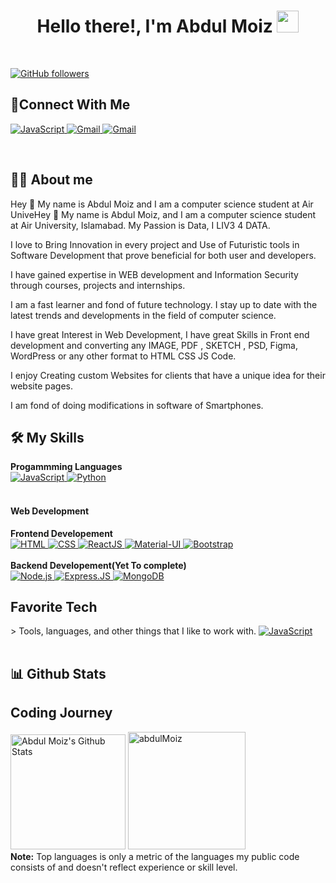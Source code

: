 

<h1 align="center">Hello there!, I'm Abdul Moiz <img src="https://media.giphy.com/media/hvRJCLFzcasrR4ia7z/giphy.gif"
        width="35"></h1>
<br>
<p>
  <a href="https://github.com/aJkal-abdulmoiz?tab=followers">
    <img alt="GitHub followers" src="https://img.shields.io/github/followers/aJkal-abdulmoiz?color=red&logo=github">
  </a>
 </p>
</p>      

## 🤝Connect With Me
        
<p>
    <a href="https://www.linkedin.com/in/abdul-moiz-303228264/" target="_blank">
        <img alt="JavaScript"
            src="https://img.shields.io/badge/LinkedIn-0077B5?style=for-the-badge&logo=linkedin&logoColor=#ffffff">
    </a>
    <a href="https://mail.google.com/mail/?view=cm&fs=1&to=abdulmoiziphone4@gmail.com" target="_blank">
        <img alt="Gmail" src="https://img.shields.io/badge/Gmail-D14836?style=for-the-badge&logo=gmail&logoColor=#ffffff">
    </a>
    <a href="https://github.com/aJkal-abdulmoiz" target="_blank">
        <img alt="Gmail"
            src="https://img.shields.io/badge/GitHub-100000?style=for-the-badge&logo=github&logoColor=#ffffff">
    </a>
</p>
</p>
<br>

## 🚀👨‍ About me

Hey 👋 My name is Abdul Moiz and I am a computer science student at Air UniveHey 👋 My name is Abdul Moiz, and I am a computer science student at Air University, Islamabad. My Passion is Data, I LIV3 4 DATA.

I love to Bring Innovation in every project and Use of Futuristic tools in Software Development that prove beneficial for both user and developers.

I have gained expertise in WEB development and Information Security through courses, projects and internships.

I am a fast learner and fond of future technology. I stay up to date with the latest trends and developments in the field of computer science. 

 I have great Interest in Web Development, I have great Skills in Front end development and converting any IMAGE, PDF , SKETCH , PSD, Figma, WordPress or any other format to HTML CSS JS Code.

I enjoy Creating custom Websites for clients that have a unique idea for their website pages.


 I am fond of doing modifications in software of Smartphones.

## 🛠️ My Skills

<p>
    <summary><b>Progammming Languages</b></summary>
    <a href="https://developer.mozilla.org/en-US/docs/Web/JavaScript" target="_blank">
        <img alt="JavaScript"
            src="https://img.shields.io/badge/javascript-%23323330.svg?style=for-the-badge&logo=javascript&logoColor=%23F7DF1E">
    </a>
    <a href="https://www.python.org" target="_blank">
        <img alt="Python"
            src="https://img.shields.io/badge/python-3670A0?style=for-the-badge&logo=python&logoColor=ffdd54">
    </a>
    <br />
    <br />
        <h4>Web Development</h4>
    <summary><b>Frontend Developement</b></summary>
    <a href="https://www.w3.org/html/" target="_blank">
        <img alt="HTML"
            src="https://img.shields.io/badge/html5-%23E34F26.svg?style=for-the-badge&logo=html5&logoColor=white">
    </a>
    <a href="https://www.w3schools.com/css/" target="_blank">
        <img alt="CSS"
            src="https://img.shields.io/badge/css3-%231572B6.svg?style=for-the-badge&logo=css3&logoColor=white">
    </a>
    <a href="https://www.w3schools.com/react/" target="_blank">
        <img alt="ReactJS"
            src="https://img.shields.io/badge/react-%2320232a.svg?style=for-the-badge&logo=react&logoColor=%2361DAFB">
    </a>
    <a href="https://mui.com/" target="_blank">
        <img alt="Material-UI"
            src="https://img.shields.io/badge/MUI-%230081CB.svg?style=for-the-badge&logo=mui&logoColor=white">
    </a>
    <a href="https://getbootstrap.com/" target="_blank">
        <img alt="Bootstrap"
            src="https://img.shields.io/badge/bootstrap-%23563D7C.svg?style=for-the-badge&logo=bootstrap&logoColor=white">
    </a>
    <br />
    <br />
    <summary><b>Backend Developement(Yet To complete)</b></summary>
    <a href="https://nodejs.org/en/" target="_blank">
        <img alt="Node.js"
            src="https://img.shields.io/badge/Node.js-43853D?style=for-the-badge&logo=node.js&logoColor=white">
    </a>
    <a href="https://nodejs.org/en/" target="_blank">
        <img alt="Express.JS" src="https://img.shields.io/badge/Express.js-404D59?style=for-the-badge">
    </a>
    <a href="https://nodejs.org/en/" target="_blank">
        <img alt="MongoDB"
            src="https://img.shields.io/badge/MongoDB-4EA94B?style=for-the-badge&logo=mongodb&logoColor=white">
    </a>
</p>


<h2 align="left" id="abdulmoiz-tech">Favorite Tech</h2>
> Tools, languages, and other things that I like to work with.
<table>
  <tr>
       <a href="https://developer.mozilla.org/en-US/docs/Web/JavaScript" target="_blank">
        <img alt="JavaScript"
            src="https://img.shields.io/badge/javascript-%23323330.svg?style=for-the-badge&logo=javascript&logoColor=%23F7DF1E">
    </a>
  </tr>
</table>


## 📊 Github Stats
<p>
        <h2 align="left">Coding Journey</h2>
    <a href="https://github.com/anuraghazra/github-readme-stats"><img alt="Abdul Moiz's Github Stats"
            src="https://github-readme-stats.vercel.app/api?username=aJkal-abdulmoiz&show_icons=true&count_private=true&theme=algolia"
            height="184px" /></a>
    <img src="https://github-readme-stats.vercel.app/api/top-langs?username=aJkal-abdulmoiz&langs_count=10&show_icons=true&locale=en&layout=compact&theme=algolia"
        alt="abdulMoiz" height="188px" />
    <br />
    <b>Note:</b> Top languages is only a metric of the languages my public code consists of and doesn't reflect
    experience or skill level.
</p>


<!-- links -->

[issues page]: https://github.com/aJkal/aJkal-abdulmoiz/issues "aJkal-abdulmoiz/issues"
[linkedin]: https://www.linkedin.com/in/abdulmoiz8333 "Abdul Moiz LinkedIn"

